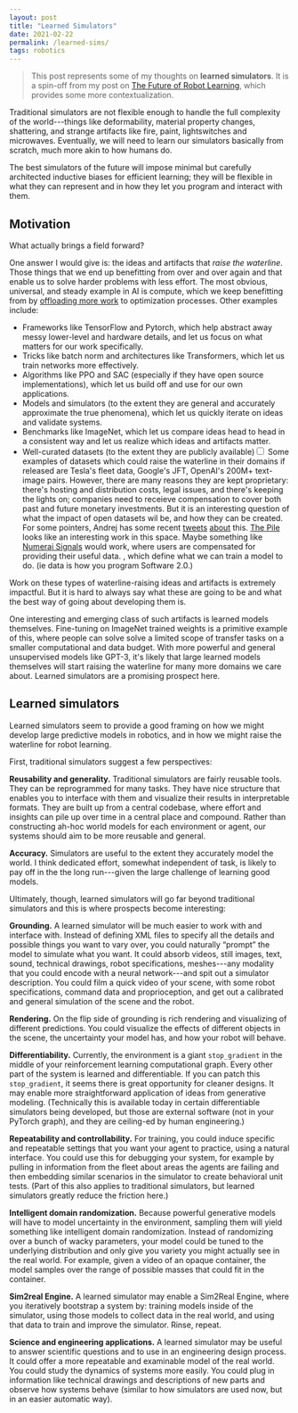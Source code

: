 ```yaml
---
layout: post
title: "Learned Simulators"
date: 2021-02-22
permalink: /learned-sims/
tags: robotics 
---
```


> This post represents some of my thoughts on **learned simulators**. It is a spin-off from my post on [The Future of Robot Learning](/robot-future), which provides some more contextualization.

Traditional simulators are not flexible enough to handle the full complexity of the world---things like deformability, material property changes, shattering, and strange artifacts like fire, paint, lightswitches and microwaves.
Eventually, we will need to learn our simulators basically from scratch, much more akin to how humans do.

The best simulators of the future will impose minimal but carefully architected inductive biases for efficient learning;
they will be flexible in what they can represent and in how they let you program and interact with them.

## Motivation

What actually brings a field forward?

One answer I would give is: the ideas and artifacts that *raise the waterline*. Those things that we end
up benefitting from over and over again and that enable us to solve harder problems with less effort.
The most obvious, universal, and steady example in AI is compute, which we keep benefitting from by [offloading
more work](http://www.incompleteideas.net/IncIdeas/BitterLesson.html) to optimization processes.
Other examples include:
- Frameworks like TensorFlow and Pytorch, which help abstract away messy lower-level and hardware details, and let us focus on what matters for our work specifically.
- Tricks like batch norm and architectures like Transformers, which let us train networks more effectively.
- Algorithms like PPO and SAC (especially if they have open source implementations), which let us build off and use for our own applications.
- Models and simulators (to the extent they are general and accurately approximate the true phenomena), which let us quickly iterate on ideas and validate systems.
- Benchmarks like ImageNet, which let us compare ideas head to head in a consistent way and let us realize which ideas and artifacts matter.
- Well-curated datasets (to the extent they are publicly available)<label for="sn-1" class="margine-toggle sidenote-number"/><input type="checkbox" id="sn-1" class="margin-toggle"/><span class="sidenote">
Some examples of datasets which could raise the waterline in their domains if released are Tesla's fleet data,
Google's JFT, OpenAI's 200M+ text-image pairs. However, there are many reasons they are kept proprietary:
there's hosting and distribution costs, legal issues, and there's keeping the lights on; companies
need to receieve compensation to cover both past and future monetary investments.
But it is an interesting question of what the impact of open datasets wil be, and how they can be created.
For some pointers, Andrej has some recent [tweets](https://twitter.com/karpathy/status/1363973271717171200) [about](https://twitter.com/karpathy/status/1365511769255342084) this. [The Pile](https://pile.eleuther.ai/) looks like an interesting work in this space. Maybe something like [Numerai Signals](https://signals.numer.ai/)
would work, where users are compensated for providing their useful data.
</span>, which define what we can train a model to do. (ie data is how you program Software 2.0.)

Work on these types of waterline-raising ideas and artifacts is extremely impactful.
But it is hard to always say what these are going to be and what the best way of going
about developing them is.


One interesting and emerging class of such artifacts is learned models themselves.
Fine-tuning on ImageNet trained weights is a primitive example of this, where
people can solve solve a limited scope of transfer tasks on a smaller computational and data budget.
With more powerful and general unsupervised models like GPT-3, it's likely that large learned models themselves will
start raising the waterline for many more domains we care about. 
Learned simulators are a promising prospect here.

## Learned simulators

Learned simulators seem to provide a good framing on how we might develop large predictive models in robotics, and in how we might raise the waterline for robot learning.

First, traditional simulators suggest a few perspectives:

**Reusability and generality.**  Traditional simulators are fairly reusable tools. They can be reprogrammed for many tasks. They have nice structure that enables you to interface with them and visualize their results in interpretable formats. 
They are built up from a central codebase, where effort and insights can pile up over time in a central place and compound.
Rather than constructing ah-hoc world models for each environment or agent, our systems should aim to be more reusable and general.

**Accuracy.** Simulators are useful to the extent they accurately model the world. I think dedicated effort, somewhat independent of task, is likely to pay off in the the long run---given the large challenge of learning good models.

Ultimately, though, learned simulators will go far beyond traditional simulators and this is where prospects become interesting:

**Grounding.** A learned simulator will be much easier to work with and interface with. Instead of defining XML files to specify all the details and possible things you want to vary over, you could naturally “prompt” the model to simulate what you want. It could absorb videos, still images, text, sound, technical drawings, robot specifications, meshes---any modality that you could encode with a neural network---and spit out a simulator description. You could film a quick video of your scene, with some robot specifications, command data and proprioception, and get out a calibrated and general simulation of the scene and the robot.

**Rendering.** On the flip side of grounding is rich rendering and visualizing of different predictions.
You could visualize the effects of different objects in the scene, the uncertainty your model has, and how your robot will behave.

**Differentiability.** Currently, the environment is a giant `stop_gradient` in the middle of your reinforcement learning computational graph.
Every other part of the system is learned and differentiable. 
If you can patch this `stop_gradient`, it seems there is great opportunity for cleaner designs.
It may enable more straightforward application of ideas from generative modeling.
(Technically this is available today in certain differentiable simulators being developed, but those are external software (not in your PyTorch graph), 
and they are ceiling-ed by human engineering.)

<!--
we can apply more ideas from generative modeling directly, where the actions are just control variables and part of what we are generating over. Things become much cleaner.

There are actually many similarities between RL and generative modeling. You can look at DDPG as something
like a GAN where the Q-fucntion tells you the value of actions (discriminates) and the policy
tries to produce actions (generates). There are additional issues of exploration and stability,
but the stop_gradient makes RL much messier. You have to rely on either high variance REINFORCE type approaches (e.g., PPO),
or delayed learning of a Q-function (e.g., SAC) that you can push gradients back through.
(This applies equally well to the "world model" framing, like in Dreamer, but I mention it here for completeness.)
-->

**Repeatability and controllability.** For training, you could induce specific and repeatable settings that you want your agent to practice, using a natural interface. You could use this for debugging your system, for example by pulling in information from the fleet about areas
the agents are failing and then embedding similar scenarios in the simulator to create behavioral unit tests. (Part of this also applies to traditional simulators, but learned simulators greatly reduce the friction here.)

**Intelligent domain randomization.**
Because powerful generative models will have to model uncertainty in the environment, sampling them will yield something like intelligent domain randomization. Instead of randomizing over a bunch of wacky parameters, your model could be tuned to the underlying distribution and only give you variety you might actually see in the real world. For example, given a video of an opaque container, the model samples over the range of possible masses that could fit in the container.

**Sim2real Engine.** A learned simulator may enable a Sim2Real Engine,
where you iteratively bootstrap a system by: training models inside of the simulator, using those models to collect data in the real world, and using that data to train and improve the simulator. Rinse, repeat.

<!--
**Interpretability.** By having a central learned simulator that we build off, we could invest effort
in understanding it (like in [work from](https://distill.pub/2020/circuits/) [colah et al.](https://distill.pub/2020/understanding-rl-vision/)).
This could teach us stuff about the underlying systems we're modeling. And it could perhaps be a way to leverage
the model's representation to get the agent to do specific things. For example, if we can plug into the models
conception of the object it sees, we could perhaps use this to design tasks. Though natural language and other
approaches might be better.
-->

**Science and engineering applications.** A learned simulator may be useful to answer scientific questions and to use in an engineering design process.
It could offer a more repeatable and examinable model of the real world. You could study the dynamics of systems more easily.
You could plug in information like technical drawings and descriptions of new parts and observe how systems behave (similar to how simulators are used now, but in an easier automatic way).



<!--
They suggest a development path, and perhaps a better way to build up compounding progress over the years.

We can start in niche areas and build a tool that let's us control the environment
and prompt it and train agents inside of it.
And as we acquire more data, we can add this to our central pool and expand the frontier of what we develop.
We can create a central arc, or perhaps even a central "repository" that we build off and contribute to.
And the potential downstreams tasks could be large.

But basically developing this like we would develop a simulator, but extending the ideas to software 2.0.
That seems imaginable. And it seems a good way to build momentum.
-->

